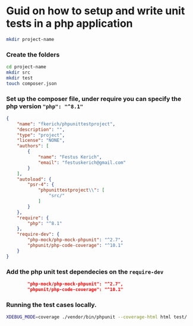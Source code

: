 # Guid on how to setup and write unit tests in a php application

```bash
mkdir project-name
```

### Create the folders

```bash
cd project-name
mkdir src
mkdir test
touch composer.json
```

### Set up the composer file, under require you can specify the php version `"php": "^8.1"`

```json
{
    "name": "fkerich/phpunittestproject",
    "description": "",
    "type": "project",
    "license": "NONE",
    "authors": [
        {
            "name": "Festus Kerich",
            "email": "festuskerich@gmail.com"
        }
    ],
    "autoload": {
        "psr-4": {
            "phpunittestproject\\": [
                "src/"
            ]
        }
    },
    "require": {
        "php": "^8.1"
    },
    "require-dev": {
        "php-mock/php-mock-phpunit": "^2.7",
        "phpunit/php-code-coverage": "^10.1"
    }
}
```

### Add the php unit test dependecies on the `require-dev`

```json
        "php-mock/php-mock-phpunit": "^2.7",
        "phpunit/php-code-coverage": "^10.1"
```

### Running the test cases locally.

``` bash
XDEBUG_MODE=coverage ./vendor/bin/phpunit --coverage-html html test/
```

